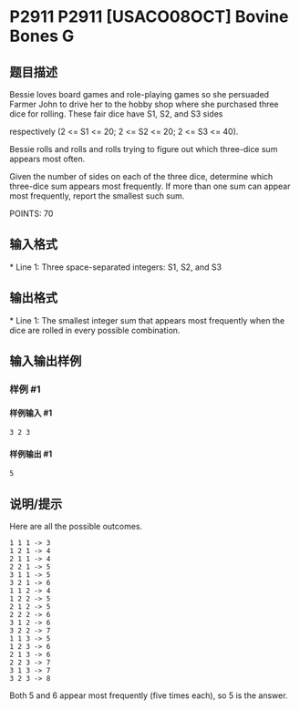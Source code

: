 # P2911 P2911 [USACO08OCT] Bovine Bones G

## 题目描述

Bessie loves board games and role-playing games so she persuaded Farmer John to drive her to the hobby shop where she purchased three dice for rolling. These fair dice have S1, S2, and S3 sides

respectively (2 <= S1 <= 20; 2 <= S2 <= 20; 2 <= S3 <= 40). 

Bessie rolls and rolls and rolls trying to figure out which three-dice sum appears most often.

Given the number of sides on each of the three dice, determine which three-dice sum appears most frequently. If more than one sum can appear most frequently, report the smallest such sum.

POINTS: 70


## 输入格式

\* Line 1: Three space-separated integers: S1, S2, and S3


## 输出格式

\* Line 1: The smallest integer sum that appears most frequently when the dice are rolled in every possible combination.


## 输入输出样例

### 样例 #1

#### 样例输入 #1

```
3 2 3
```

#### 样例输出 #1

```
5
```

## 说明/提示

Here are all the possible outcomes.

```
1 1 1 -> 3  
1 2 1 -> 4  
2 1 1 -> 4  
2 2 1 -> 5  
3 1 1 -> 5  
3 2 1 -> 6 
1 1 2 -> 4  
1 2 2 -> 5  
2 1 2 -> 5  
2 2 2 -> 6  
3 1 2 -> 6  
3 2 2 -> 7 
1 1 3 -> 5  
1 2 3 -> 6  
2 1 3 -> 6  
2 2 3 -> 7  
3 1 3 -> 7  
3 2 3 -> 8
```
Both 5 and 6 appear most frequently (five times each), so 5 is the answer.


